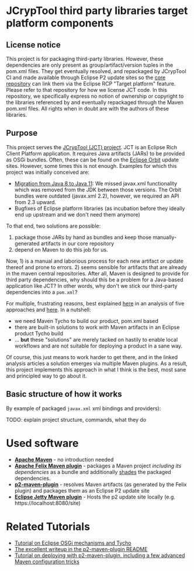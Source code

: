 # JCrypTool third party libraries target platform components

## License notice

This project is for packaging third-party libraries. However, these dependencies are only present as group/artifact/version tuples in the pom.xml files. They get eventually resolved, and repackaged by JCrypTool CI and made available through Eclipse P2 update sites so the [core repository](https://github.com/jcryptool/core) can link them via the Eclipse RCP "Target platform" feature. Please refer to that repository for how we license JCT code. In this repository, we specifically express no notion of ownership or copyright to the libraries referenced by and eventually repackaged through the Maven pom.xml files. All rights when in doubt are with the authors of these libraries.

## Purpose

This project serves the [JCrypTool (JCT) project](https://github.com/jcryptool/core). JCT is an Eclipse Rich Client Platform application. It requires Java artifacts (JARs) to be provided as OSGi bundles. Often, these can be found on the [Eclipse Orbit](https://www.eclipse.org/orbit/) update sites. However, some times this is not enough. Examples for which this project was initially conceived are:

- [Migration from Java 8 to Java 11](bundles/org.jcryptool.thirdparty.java11migration.jaxb/README-why.md): We missed javax.xml functionality which was removed from the JDK between those versions. The Orbit bundles were outdated (javax.xml 2.2), however, we required an API from 2.3 upward.
- Bugfixes of Eclipse platform libraries (as incubation before they ideally end up upstream and we don't need them anymore)

To that end, two solutions are possible: 

1) package those JARs by hand as bundles and keep those manually-generated artifacts in our core repository
2) depend on Maven to do this job for us.

Now, 1) is a manual and laborious process for each new artifact or update thereof and prone to errors. 2) seems sensible for artifacts that are already in the maven central repositories. After all, Maven is designed to provide for third party dependencies, why should this be a problem for a Java-based application like JCT? In other words, why don't we stick our third-party dependencies into a ``pom.xml``?

For multiple, frustrating reasons, best explained [here](https://web.archive.org/web/20181018213714/http://www.bernd-adamowicz.de:80/105/automated-build-of-rcp-artifacts-with-maven-tycho-a-field-report-part-1/) in an analysis of five approaches and [here](https://github.com/reficio/p2-maven-plugin). In a nutshell: 

- we need Maven Tycho to build our product, pom.xml based
- there are built-in solutions to work with Maven artifacts in an Eclipse product Tycho build
- ... **but** these "solutions" are merely tacked on hastily to enable local workflows and are not suitable for deploying a product in a sane way.

Of course, this just means to work harder to get there, and in the linked analysis articles a solution emerges via multiple Maven plugins. As a result, this project implements this approach in what I think is the best, most sane and principled way to go about it.

## Basic structure of how it works

By example of packaged ``javax.xml`` xml bindings and providers):

TODO: explain project structure, commands, what they do

# Used software

- [**Apache Maven**](https://maven.apache.org/) - no introduction needed
- [**Apache Felix Maven plugin**](https://felix.apache.org/) - packages a Maven project *including its dependencies* as a bundle and additionally [shades](https://maven.apache.org/plugins/maven-shade-plugin/) the packaged dependencies.
- [**p2-maven-plugin**](https://github.com/reficio/p2-maven-plugin) - resolves Maven artifacts (as generated by the Felix plugin) and packages them as an Eclipse P2 update site
- [**Eclipse Jetty Maven plugin**](https://www.eclipse.org/jetty/) - Hosts the p2 update site locally (e.g. https://localhost:8080/site)

# Related Tutorials


- [Tutorial on Eclipse OSGi mechanisms and Tycho](https://www.vogella.com/tutorials/EclipseTycho/article.html)
- [The excellent writeup in the p2-maven-plugin README]()
- [Tutorial on deploying with p2-maven-plugin, including a few advanced Maven configuration tricks](https://www.vogella.com/tutorials/EclipseJarToPlugin/article.html#convert-jar-files-to-osgi-bundles-with-the-p2-maven-plugin)
